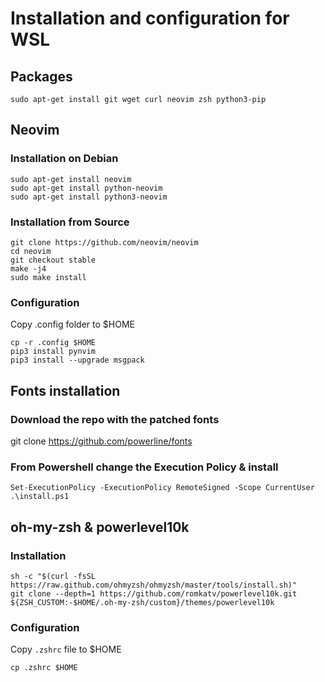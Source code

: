 # Installation and configuration for WSL

## Packages

`sudo apt-get install git wget curl neovim zsh python3-pip`

## Neovim

### Installation on Debian

```
sudo apt-get install neovim
sudo apt-get install python-neovim
sudo apt-get install python3-neovim
```

### Installation from Source

```
git clone https://github.com/neovim/neovim
cd neovim
git checkout stable
make -j4
sudo make install
```

### Configuration

Copy .config folder to $HOME

```
cp -r .config $HOME
pip3 install pynvim
pip3 install --upgrade msgpack
```

## Fonts installation

### Download the repo with the patched fonts
git clone https://github.com/powerline/fonts

### From Powershell change the Execution Policy & install

```
Set-ExecutionPolicy -ExecutionPolicy RemoteSigned -Scope CurrentUser
.\install.ps1
```

## oh-my-zsh & powerlevel10k

### Installation

```
sh -c "$(curl -fsSL https://raw.github.com/ohmyzsh/ohmyzsh/master/tools/install.sh)"
git clone --depth=1 https://github.com/romkatv/powerlevel10k.git ${ZSH_CUSTOM:-$HOME/.oh-my-zsh/custom}/themes/powerlevel10k
```

### Configuration

Copy `.zshrc` file to $HOME

`cp .zshrc $HOME`
